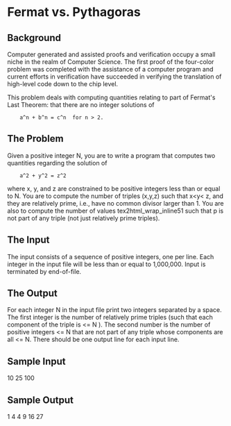
# Fermat vs. Pythagoras 

## Background

Computer generated and assisted proofs and verification occupy a small niche in
the realm of Computer Science. The first proof of the four-color problem was
completed with the assistance of a computer program and current efforts in
verification have succeeded in verifying the translation of high-level code
down to the chip level.

This problem deals with computing quantities relating to part of Fermat's Last
Theorem: that there are no integer solutions of 
```
	a^n + b^n = c^n  for n > 2.
```
## The Problem

Given a positive integer N, you are to write a program that computes two
quantities regarding the solution of

```
	a^2 + y^2 = z^2
```

where x, y, and z are constrained to be positive integers less than or equal to
N. You are to compute the number of triples (x,y,z) such that x<y< z, and they
are relatively prime, i.e., have no common divisor larger than 1. You are also
to compute the number of values tex2html_wrap_inline51 such that p is not part
of any triple (not just relatively prime triples).

## The Input

The input consists of a sequence of positive integers, one per line. Each
integer in the input file will be less than or equal to 1,000,000. Input is
terminated by end-of-file.

## The Output

For each integer N in the input file print two integers separated by a space.
The first integer is the number of relatively prime triples (such that each
component of the triple is <= N ). The second number is the number of positive 
integers <= N that are not part of any triple whose components are all <= N. 
There should be one output line for each input line.

## Sample Input

10
25
100

## Sample Output

1 4
4 9
16 27

